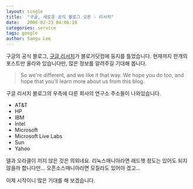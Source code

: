 ```yaml
---
layout: single
title:  "구글, 새로운 공식 블로그 오픈 - 리서치"
date:   2006-02-23 04:06:19
categories: service
tags: google
author: Samgu Lee
---
```

구글의 공식 블로그, [구글 리서치](http://googleresearch.blogspot.com/)가 블로거닷컴에 둥지를 틀었습니다. 현재까지 한개의 포스트만 올라와 있습니다만, 많은 정보를 알려주길 기대해 봅니다.

> So we're different, and we like it that way. We hope you do too, and hope that you'll learn more about us from this blog.

구글 리서치 블로그의 우측에 다른 회사의 연구소 주소들이 나와있습니다.

- AT&T
- HP
- IBM
- Intel
- Microsoft
- Microsoft Live Labs
- Sun
- Yahoo

델과 오라클이 끼지 않은 것은 의외네요. 리눅스매니아라면 래드햇 정도는 있어도 되지 않을까 합니다만... 오픈소스매니아라면 모질라도 있어야 겠고...

이제 시작이니 많은 기대를 해 보겠습니다.
